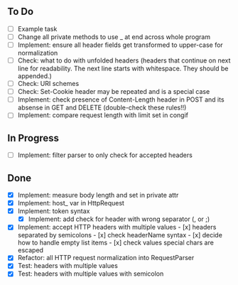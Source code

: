    ## To Do
   - [ ] Example task
   - [ ] Change all private methods to use _ at end across whole program
   - [ ] Implement: ensure all header fields get transformed to upper-case for normalization
   - [ ] Check: what to do with unfolded headers (headers that continue on next line for readability. The next line starts with whitespace. They should be appended.)
   - [ ] Check: URI schemes
   - [ ] Check: Set-Cookie header may be repeated and is a special case
   - [ ] Implement: check presence of Content-Length header in POST and its absense in GET and DELETE (double-check these rules!!) 
   - [ ] Implement: compare request length with limit set in congif

   ## In Progress
   - [ ] Implement: filter parser to only check for accepted headers 

   ## Done
   - [x] Implement: measure body length and set in private attr
   - [x] Implement: host_ var in HttpRequest
   - [x] Implement: token syntax 
        - [x] Implement: add check for header with wrong separator (, or ;) 
   - [x] Implement: accept HTTP headers with multiple values
            - [x] headers separated by semicolons
            - [x] check headerName syntax
            - [x] decide how to handle empty list items
            - [x] check values special chars are escaped
   - [x] Refactor: all HTTP request normalization into RequestParser
   - [x] Test: headers with multiple values
   - [x] Test: headers with multiple values with semicolon
